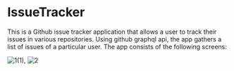 # IssueTracker
This is a Github issue tracker application that allows a user to track their issues in various repositories. Using github graphql api, the app gathers
a list of issues of a particular user. The app consists of the following screens:

![1(1)](https://github.com/tedblair2/IssueTracker/assets/39332527/89104e83-9864-4f94-9df1-4414d3d7d0d8),   ![2](https://github.com/tedblair2/IssueTracker/assets/39332527/c1720194-08fe-430f-a0b1-bbfd6cbdfdd3)


